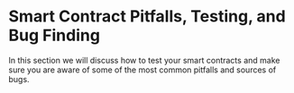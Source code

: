 # Smart Contract Pitfalls, Testing, and Bug Finding

In this section we will discuss how to test your smart contracts and make sure you are aware of some of the most common pitfalls and sources of bugs.

